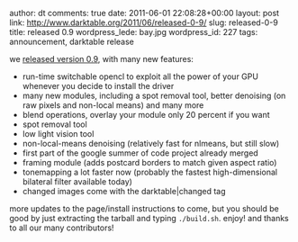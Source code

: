 author: dt
comments: true
date: 2011-06-01 22:08:28+00:00
layout: post
link: http://www.darktable.org/2011/06/released-0-9/
slug: released-0-9
title: released 0.9
wordpress_lede: bay.jpg
wordpress_id: 227
tags: announcement, darktable release

we [released version 0.9](https://sourceforge.net/projects/darktable/files/darktable/0.9/darktable-0.9.tar.gz/download), with many new features:

* run-time switchable opencl to exploit all the power of your GPU whenever you decide to install the driver
* many new modules, including a spot removal tool, better denoising (on raw pixels and non-local means) and many more
* blend operations, overlay your module only 20 percent if you want
* spot removal tool
* low light vision tool
* non-local-means denoising (relatively fast for nlmeans, but still slow)
* first part of the google summer of code project already merged
* framing module (adds postcard borders to match given aspect ratio)
* tonemapping a lot faster now (probably the fastest high-dimensional bilateral filter available today)
* changed images come with the darktable|changed tag

more updates to the page/install instructions to come, but you should be good by just extracting the tarball and typing `./build.sh`. enjoy! and thanks to all our many contributors!

